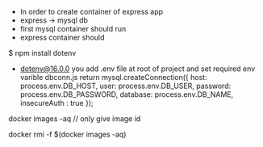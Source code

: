 
- In order to create container of express app
- express -> mysql db
- first mysql container should run
- express container should

$ npm install dotenv
+ dotenv@16.0.0
you add .env file at root of project and set required env varible 
dbconn.js 
  return mysql.createConnection({
        host: process.env.DB_HOST,
        user: process.env.DB_USER,
        password: process.env.DB_PASSWORD,
        database: process.env.DB_NAME,
        insecureAuth : true
    });

docker images -aq // only give image id

docker rmi -f $(docker images -aq)